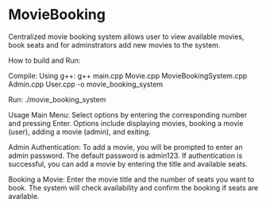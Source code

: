 # MovieBooking
Centralized movie booking system allows user to view available movies, book seats and for adminstrators add new movies to the system.

How to build and Run:

Compile:
Using g++:
    g++ main.cpp Movie.cpp MovieBookingSystem.cpp Admin.cpp User.cpp -o movie_booking_system

Run:
   ./movie_booking_system
   

Usage
Main Menu:
     Select options by entering the corresponding number and pressing Enter.
     Options include displaying movies, booking a movie (user), adding a movie (admin), and exiting.

Admin Authentication:
    To add a movie, you will be prompted to enter an admin password. The default password is admin123.
    If authentication is successful, you can add a movie by entering the title and available seats.
    
Booking a Movie:
    Enter the movie title and the number of seats you want to book.
    The system will check availability and confirm the booking if seats are available.
    
